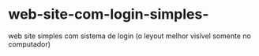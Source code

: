 # web-site-com-login-simples-
web site simples com sistema de login (o leyout melhor visível somente no computador)
